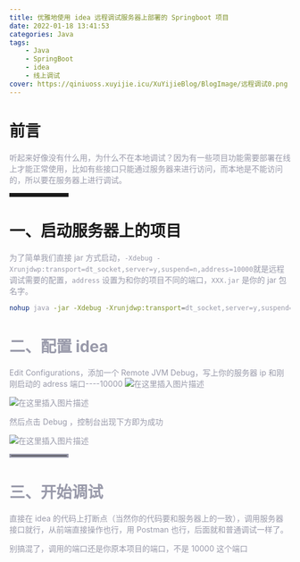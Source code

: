 ```yaml
---
title: 优雅地使用 idea 远程调试服务器上部署的 Springboot 项目
date: 2022-01-18 13:41:53
categories: Java
tags:
    - Java
    - SpringBoot
    - idea
    - 线上调试
cover: https://qiniuoss.xuyijie.icu/XuYijieBlog/BlogImage/远程调试0.png
---
```

# 前言

<font color=#999AAA >听起来好像没有什么用，为什么不在本地调试？因为有一些项目功能需要部署在线上才能正常使用，比如有些接口只能通过服务器来进行访问，而本地是不能访问的，所以要在服务器上进行调试。</font>

<hr style=" border:solid; width:100px; height:1px;" color=#000000 size=1">


# 一、启动服务器上的项目

<font color=#999AAA >为了简单我们直接 jar 方式启动，`-Xdebug -Xrunjdwp:transport=dt_socket,server=y,suspend=n,address=10000`就是远程调试需要的配置，`address` 设置为和你的项目不同的端口，`XXX.jar` 是你的 jar 包名字。

```bash
nohup java -jar -Xdebug -Xrunjdwp:transport=dt_socket,server=y,suspend=n,address=10000 XXX.jar > system.log 2>&1 &
```


# 二、配置 idea


<font color=#999AAA >Edit Configurations，添加一个 Remote JVM Debug，写上你的服务器 ip 和刚刚启动的 adress 端口----10000
![在这里插入图片描述](https://qiniuoss.xuyijie.icu/XuYijieBlog/BlogImage/远程调试1.png)

![在这里插入图片描述](https://qiniuoss.xuyijie.icu/XuYijieBlog/BlogImage/远程调试0.png)

<font color=#999AAA >然后点击 Debug ，控制台出现下方即为成功

![在这里插入图片描述](https://qiniuoss.xuyijie.icu/XuYijieBlog/BlogImage/远程调试2.png)

<hr style=" border:solid; width:100px; height:1px;" color=#000000 size=1">

# 三、开始调试
<font color=#999AAA >直接在 idea 的代码上打断点（当然你的代码要和服务器上的一致），调用服务器接口就行，从前端直接操作也行，用 Postman 也行，后面就和普通调试一样了。

<font color=#999AAA >别搞混了，调用的端口还是你原本项目的端口，不是 10000 这个端口

